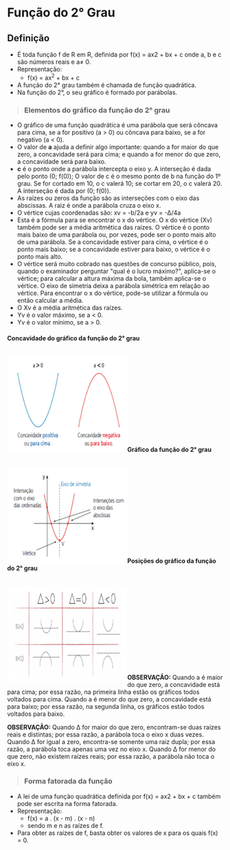 # Função do 2° Grau

## Definição
- É toda função f de R em R, definida por f(x) = ax2 + bx + c onde a, b e c são números reais e a≠ 0.
- Representação:
  - f(x) = ax<sup>2</sup> + bx + c
- A função do 2° grau também é chamada de função quadrática.
- Na função do 2°, o seu gráfico é formado por parábolas.

> ### Elementos do gráfico da função do 2° grau
- O gráfico de uma função quadrática é uma parábola que será côncava para cima, se a for positivo (a > 0) ou côncava para baixo, se a for negativo (a < 0).
- O valor de **a** ajuda a definir algo importante: quando a for maior do que zero, a concavidade será para cima; e quando a for menor do que zero, a concavidade será para baixo.
- **c** é o ponto onde a parábola intercepta o eixo y. A interseção é dada pelo ponto (0; f(0)); O valor de c é o mesmo ponto de b na função do 1º grau. Se for cortado em 10, o c valerá 10; se cortar em 20, o c valerá 20. A interseção é dada por (0; f(0)).
- As raízes ou zeros da função são as interseções com o eixo das abscissas. A raiz é onde a parábola cruza o eixo x.
- O vértice cujas coordenadas são: xv = -b/2a e yv = -∆/4a
- Esta é a fórmula para se encontrar o x do vértice. O x do vértice (Xv) também pode ser a média aritmética das raízes. O vértice é o ponto mais baixo de uma parábola ou, por vezes,
pode ser o ponto mais alto de uma parábola. Se a concavidade estiver para cima, o vértice é o ponto mais baixo; se a concavidade estiver para baixo, o vértice é o ponto mais alto.
- O vértice será muito cobrado nas questões de concurso público, pois, quando o examinador perguntar "qual é o lucro máximo?", aplica-se o vértice; para calcular a altura máxima da
bola, também aplica-se o vértice. O eixo de simetria deixa a parábola simétrica em relação ao vértice. Para encontrar o x do vértice, pode-se utilizar a fórmula ou então calcular a média.
- O Xv  é a média aritmética das raízes.
- Yv é o valor máximo, se a < 0.
- Yv é o valor mínimo, se a > 0.

#### Concavidade do gráfico da função do 2° grau
<br>
<div style="display:inline_block">
    <img align="left" height="220" width="280" src="../../img/concavidade-grafico-funcao-2-grau.png">
</div><br><br><br><br><br><br><br><br><br><br><br>

#### Gráfico da função do 2° grau

<br>
<div style="display:inline_block">
    <img align="left" height="220" width="280" src="../../img/grafico-funcao-2-grau.png">
</div><br><br><br><br><br><br><br><br><br><br><br>

#### Posições do gráfico da função do 2° grau

<br>
<div style="display:inline_block">
    <img align="left" height="220" width="280" src="../../img/posicoes-grafico-funcao-2-grau.png">
</div><br><br><br><br><br><br><br><br><br><br><br>

**OBSERVAÇÃO:** Quando a é maior do que zero, a concavidade está para cima; por essa razão, na primeira linha estão os gráficos todos voltados para cima. Quando a é menor do que zero,
a concavidade está para baixo; por essa razão, na segunda linha, os gráficos estão todos voltados para baixo.

**OBSERVAÇÃO:** Quando ∆ for maior do que zero, encontram-se duas raízes reais e distintas; por essa razão, a parábola toca o eixo x duas vezes. Quando ∆ for igual a zero, encontra-se somente uma raiz dupla; por essa razão, a parábola toca apenas uma vez no eixo x. Quando ∆ for menor do que zero, não existem raízes reais; por essa razão, a parábola não toca o eixo x. 

> ### Forma fatorada da função
- A lei de uma função quadrática definida por f(x) = ax2 + bx + c também pode ser escrita na forma fatorada.
- Representação:
  - f(x) = a . (x - m) . (x - n)
  - sendo m e n as raízes de f.
- Para obter as raízes de f, basta obter os valores de x para os quais f(x) = 0.

